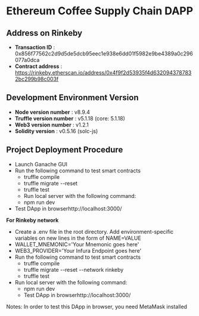 # Ethereum Coffee Supply Chain DAPP

## Address on Rinkeby
* **Transaction ID** : 0x856f77562c2d9d5de5dcb95eec1e938e6dd01f5982e9be4389a0c296077a0dca
* **Contract address** : https://rinkeby.etherscan.io/address/0x4f9f2d53935f4d6320943787832bc299b98c003f

## Development Environment Version
* **Node version number** :  v8.9.4
* **Truffle version number** : v5.1.18 (core: 5.1.18)
* **Web3 version number** : v1.2.1
* **Solidity version** : v0.5.16 (solc-js)

## Project Deployment Procedure

* Launch Ganache GUI
* Run the following command to test smart contracts
  * truffle compile
  * truffle migrate --reset
  * truffle test
  * Run local server with the following command:
  * npm run dev
* Test DApp in browserhttp://localhost:3000/

**For Rinkeby network**

* Create a .env file in the root directory. Add environment-specific variables on new lines in the form of NAME=VALUE
* WALLET_MNEMONIC='Your Mnemonic goes here'
* WEB3_PROVIDER='Your Infura Endpoint goes here'
* Run the following command to test smart contracts
  * truffle compile
  * truffle migrate --reset --network rinkeby
  * truffle test
* Run local server with the following command:
  * npm run dev
  * Test DApp in browserhttp://localhost:3000/

Notes: In order to test this DApp in browser, you need MetaMask installed
